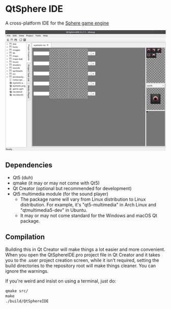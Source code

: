 # QtSphere IDE
A cross-platform IDE for the [Sphere game engine](http://spheredev.org)

![Screenshot](screenshots/spritesetview_new.png)

## Dependencies
* Qt5 (duh)
* qmake (it may or may not come with Qt5)
* Qt Creator (optional but recommended for development)
* Qt5 multimedia module (for the sound player)
	* The package name will vary from Linux distribution to Linux distribution. For example, it's "qt5-multimedia" in Arch Linux and "qtmultimedia5-dev" in Ubuntu.
	* It may or may not come standard for the Windows and macOS Qt package.

## Compilation
Building this in Qt Creator will make things a lot easier and more convenient. When you open the QtSphereIDE.pro project file in Qt Creator and it takes you to the .user project creation screen, while it isn't required, setting the build directories to the repository root will make things cleaner. You can ignore the warnings.

If you're weird and insist on using a terminal, just do:

```
qmake src/
make
./build/QtSphereIDE
```
